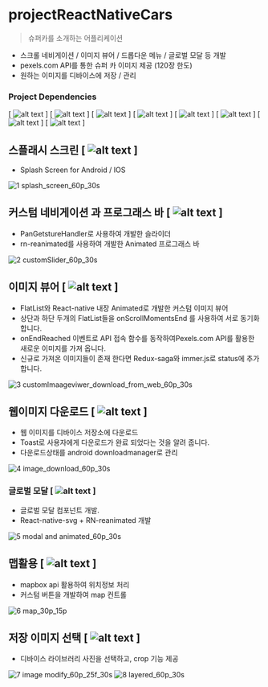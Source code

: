 # projectReactNativeCars
> 슈퍼카를 소개하는 어플리케이션

- 스크롤 네비게이션 / 이미지 뷰어 / 드롭다운 메뉴 / 글로벌 모달 등 개발
- pexels.com API를 통한 슈퍼 카 이미지 제공 (120장 한도)
- 원하는 이미지를 디바이스에 저장 / 관리

### Project Dependencies
[ ![alt text](https://img.shields.io/badge/React-v16.13.1-white?style=flat&labelColor=blue&logoColor=black&logo=react) ]
[ ![alt text](https://img.shields.io/badge/React--Native-v0.63.4-white?style=fla&labelColor=blue&logoColor=blackt&logo=react) ]
[ ![alt text](https://img.shields.io/badge/Typescript-v4.1.3-white?style=flat&labelColor=blue&logoColor=black&logo=typescript) ]
[ ![alt text](https://img.shields.io/badge/Redux-v7.2.2-white?style=flat&labelColor=blue&logoColor=black&logo=redux) ]
[ ![alt text](https://img.shields.io/badge/Redux--saga-v1.1.3-white?style=flat&labelColor=blue&logoColor=black&logo=redux-saga) ]
[ ![alt text](https://img.shields.io/badge/React--Navigation-v5-white?style=flat&labelColor=blue&logoColor=black&logo=react) ]
[ ![alt text](https://img.shields.io/badge/React--native--reanimated-v2.0.0--rc.0-white?style=flat&labelColor=blue&logoColor=black&logo=react) ]
[ ![alt text](https://img.shields.io/badge/React--native--redash-v16.0.8-white?style=flat&labelColor=blue&logoColor=black&logo=react) ]

## 스플래시 스크린 [ ![alt text](https://img.shields.io/badge/React--native--splash--screen-v3.2.0-white?style=flat&labelColor=blue&logoColor=black&logo=react) ]
- Splash Screen for Android / IOS

![1 splash_screen_60p_30s](https://user-images.githubusercontent.com/25360777/108144861-d3642000-710d-11eb-95b7-e2f1066196fd.gif)

## 커스텀 네비게이션 과 프로그래스 바 [ ![alt text](https://img.shields.io/badge/React--native--reanimated-v2.0.0--rc.0-white?style=flat&labelColor=blue&logoColor=black&logo=react) ]
- PanGetstureHandler로 사용하여 개발한 슬라이더
- rn-reanimated를 사용하여 개발한 Animated 프로그래스 바

![2 customSlider_60p_30s](https://user-images.githubusercontent.com/25360777/108144893-e1b23c00-710d-11eb-8430-e286ed92766a.gif)

## 이미지 뷰어 [ ![alt text](https://img.shields.io/badge/React--native--fast--image-v8.2.4-white?style=flat&labelColor=blue&logoColor=black&logo=react) ]
- FlatList와 React-native 내장 Animated로 개발한 커스텀 이미지 뷰어
- 상단과 하단 두개의 FlatList들을 onScrollMomentsEnd 를 사용하여 서로 동기화 합니다.
- onEndReached 이벤트로 API 접속 함수를 동작하여Pexels.com API를 활용한 새로운 이미지를 가져 옵니다.
- 신규로 가져온 이미지들이 존재 한다면 Redux-saga와 immer.js로 status에 추가 합니다.

![3 customImaageviwer_download_from_web_60p_30s](https://user-images.githubusercontent.com/25360777/108144918-ec6cd100-710d-11eb-934f-ce850e3593af.gif)

## 웹이미지 다운로드 [ ![alt text](https://img.shields.io/badge/Rn--fetch--blob-v0.12.0-white?style=flat&labelColor=blue&logoColor=black&logo=react) ]
- 웹 이미지를 디바이스 저장소에 다운로드
- Toast로 사용자에게 다운로드가 완료 되었다는 것을 알려 줍니다.
- 다운로드상태를 android downloadmanager로 관리

![4 image_download_60p_30s](https://user-images.githubusercontent.com/25360777/108144940-f5f63900-710d-11eb-8443-db68a10023a5.gif)

### 글로벌 모달 [ ![alt text](https://img.shields.io/badge/React--native--svg-v12.1.0-white?style=flat&labelColor=blue&logoColor=black&logo=react) ]
- 글로벌 모달 컴포넌트 개발.
- React-native-svg + RN-reanimated 개발

![5 modal and animated_60p_30s](https://user-images.githubusercontent.com/25360777/108144962-ff7fa100-710d-11eb-898b-bdb9848d7544.gif)

## 맵활용 [ ![alt text](https://img.shields.io/badge/React--native--mapbox--gl-v8.1.0-white?style=flat&labelColor=blue&logoCoor=black&logo=google-maps) ]
- mapbox api 활용하여 위치정보 처리
- 커스텀 버튼을 개발하여 map 컨트롤

![6 map_30p_15p](https://user-images.githubusercontent.com/25360777/108144976-07d7dc00-710e-11eb-8bed-eda478c2f53a.gif)

## 저장 이미지 선택 [ ![alt text](https://img.shields.io/badge/React--native--image--crop--picker-v0.35.3-white?style=flat&labelColor=blue&logoCoor=black&logo=react) ]
- 디바이스 라이브러리 사진을 선택하고, crop 기능 제공

![7 image modify_60p_25f_30s](https://user-images.githubusercontent.com/25360777/108144990-0efeea00-710e-11eb-8020-f2d9dbd74ecc.gif)
![8 layered_60p_30s](https://user-images.githubusercontent.com/25360777/108145022-19b97f00-710e-11eb-9f25-1527e4441dd0.gif)
